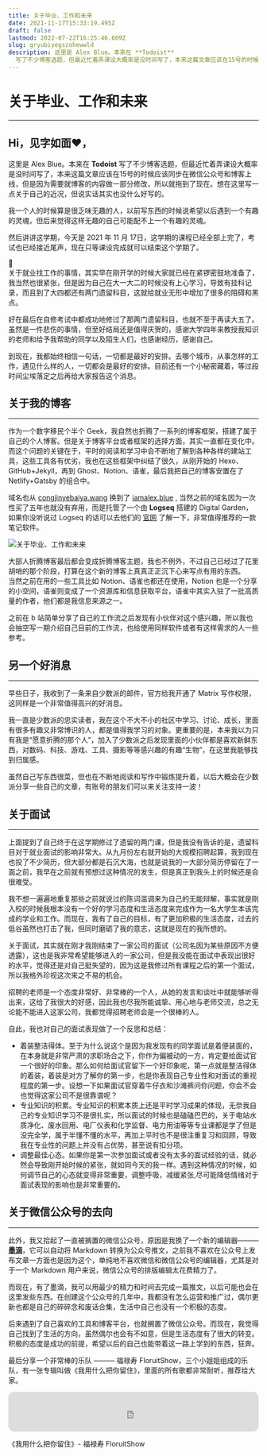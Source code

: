 ```yaml
---
title: 关于毕业、工作和未来
date: 2021-11-17T15:33:19.495Z
draft: false
lastmod: 2022-07-22T16:25:46.609Z
slug: gryubiyegszohewwld
description: 这里是 Alex Blue。本来在 **Todoist**
  写了不少博客选题，但最近忙着弄课设大概率是没时间写了，本来这篇文章应该在15号的时候应该同步在微信公众号和博客上线，但是因为需要就博客的内容做一部分修改，所以就拖到了现在。想在这里写一点关于自己的近况，但说实话其实也没什么好写的。
---
```



# 关于毕业、工作和未来

  

-----


## Hi，见字如面❤️，
  
这里是 Alex Blue。本来在 **Todoist** 写了不少博客选题，但最近忙着弄课设大概率是没时间写了，本来这篇文章应该在15号的时候应该同步在微信公众号和博客上线，但是因为需要就博客的内容做一部分修改，所以就拖到了现在。想在这里写一点关于自己的近况，但说实话其实也没什么好写的。

我一个人的时候算是很乏味无趣的人，以前写东西的时候说希望以后遇到一个有趣的灵魂，但后来觉得这样无趣的自己可能配不上一个有趣的灵魂。

然后讲讲这学期，今天是 2021 年 11 月 17日，这学期的课程已经全部上完了，考试也已经接近尾声，现在只等课设完成就可以结束这个学期了。

🍋  
关于就业找工作的事情，其实早在刚开学的时候大家就已经在紧锣密鼓地准备了，我当然也很紧张，但是因为自己在大一大二的时候没有上心学习，导致有挂科记录，而且到了大四都还有两门遗留科目，这就给就业无形中增加了很多的阻碍和黑点。

好在最后在自修考试中都成功地修过了那两门遗留科目，也就不至于再读大五了。虽然是一件悲伤的事情，但至好结局还是值得庆贺的，感谢大学四年来教授我知识的老师和给予我帮助的同学以及陌生人们，也感谢经历，感谢自己。

到现在，我都始终相信一句话，一切都是最好的安排。去哪个城市，从事怎样的工作，遇见什么样的人，一切都会是最好的安排。目前还有一个小秘密藏着，等过段时间尘埃落定之后再给大家报告这个消息。

## 关于我的博客
------

  
作为一个数字移民个半个 Geek，我自然也折腾了一系列的博客框架，搭建了属于自己的个人博客。但是关于博客平台或者框架的选择方面，其实一直都在变化中。  
而这个问题的关键在于，平时的阅读和学习中会不断地了解到各种各样的建站工具，这些工具各有优劣，我也在这些框架中纠结了很久，从刚开始的 Hexo、GitHub+Jekyll，再到 Ghost、Notion、语雀，最后我把自己的博客安置在了 Netlify+Gatsby 的组合中。

域名也从 [congjinyebaiya.wang](https://congjinyebaiya.wang) 换到了 [iamalex.blue](https://iamalex.blue/) , 当然之前的域名因为一次性买了五年也就没有弃用，而是托管了一个由 **Logseq** 搭建的 Digital Garden，如果你没听说过 Logseq 的话可以去他们的 [官网](https://logseq.com) 了解一下，非常值得推荐的一款笔记软件。

![关于毕业、工作和未来](https://cdn.hashnode.com/res/hashnode/image/upload/v1650872218204/C91_uLTwE.png)

大部人折腾博客最后都会变成折腾博客主题，我也不例外，不过自己已经过了花里胡哨的那个阶段，打算在这个新的博客上真真正正沉下心来写点有用的东西。  
当然之前在用的一些工具比如 Notion、语雀也都还在使用，Notion 也是一个分享的小空间，语雀则变成了一个资源库和信息获取平台，语雀中其实入驻了一批高质量的作者，他们都是我信息来源之一。

之前在 b 站简单分享了自己的工作流之后发现有小伙伴对这个感兴趣，所以我也会抽空写一期介绍自己目前的工作流，也给使用同样软件或者有这样需求的人一些参考。

## 另一个好消息
------


早些日子，我收到了一条来自少数派的邮件，官方给我开通了 Matrix 写作权限，这同样是一个非常值得高兴的好消息。

我一直是少数派的忠实读者，我在这个不大不小的社区中学习、讨论、成长，里面有很多有趣又非常博识的人，都是值得我学习的对象。更重要的是，本来我以为只有我是“愿意折腾的那个人”，加入了少数派之后发现里面的小伙伴都是喜欢新鲜东西，对数码、科技、游戏、工具、摄影等等感兴趣的有趣“生物”，在这里我能够找到归属感。


虽然自己写东西很菜，但也在不断地阅读和写作中锻炼提升着，以后大概会在少数派分享一些自己的文章，有账号的朋友们可以来关注支持一波！

  
## 关于面试
-------


上面提到了自己终于在这学期修过了遗留的两门课，但是我没有告诉的是，遗留科目对于就业面试的影响非常大。从九月份左右就开始的大规模招聘起算，我到现在也投了不少简历，但大部分都是石沉大海，也就是说我的一大部分简历停留在了一面之前，我早在之前就有预想过这种情况的发生，但是真正到我头上的时候还是会很难受。

我不想一遍遍地重复那些之前就说过的陈词滥调来为自己的无能辩解，事实就是刚入校的时候我根本没有一个好的学习态度和生活态度来完成作为一名大学生本该完成的学业和工作。而现在，我有了自己的目标，有了更加积极的生活态度，过去的低谷虽然也打击了我，但同时磨砺了我的意志，这就是现在的我所想的。

关于面试，其实就在刚才我刚结束了一家公司的面试（公司名因为某些原因不方便透露），这也是我非常希望能够进入的一家公司，但是我没能在面试中表现出很好的水平，觉得还是对自己挺失望的，因为这是我修过所有课程之后的第一个面试，所以我格外珍视这次来之不易的机会。

招聘的老师是一个态度非常好、非常棒的一个人，从她的发言和谈吐中就能够听得出来，这给了我很大的好感，因此我也尽我所能诚挚、用心地与老师交流，总之无论能不能进入这家公司，我都觉得招聘老师会是一个很棒的人。

自此，我也对自己的面试表现做了一个反思和总结：  

*   着装整洁得体。至于为什么说这个是因为我发现有的同学面试是着便装面的，在本身就是非常严肃的求职场合之下，你作为偏被动的一方，肯定要给面试官一个很好的印象。那么如何给面试官留下一个好印象呢，第一点就是整洁得体的着装，着装是对方了解你的第一步，也是你表现自己专业性和对面试的重视程度的第一步。设想一下如果面试官穿着牛仔衣和沙滩裤问你问题，你会不会也觉得这家公司不是很靠谱呢？
*   专业知识的积累。专业知识的积累本质上还是平时学习成果的体现，无奈我自己的专业知识学习不是很扎实，所以面试的时候也是磕磕巴巴的，关于电站水质净化、废水回用、电厂仪表和化学监督、电力用油等等专业课都是学了但是没完全学，属于半懂不懂的水平，再加上平时也不是很注重复习和回顾，导致我在专业性的问题上并没有占优势，甚至说有扣分项。
*   调整最佳心态。如果你是第一次参加面试或者没有太多的面试经验的话，就必然会导致刚开始时候的紧张，就如同今天的我一样。遇到这种情况的时候，如何调节自己的心态就变得非常重要，调整呼吸，减缓紧张,尽可能降低情绪对于面试表现的影响也是非常重要的。

  
## 关于微信公众号的去向
-------------


此外，我又拾起了一直被搁置的微信公众号，原因是我换了一个新的编辑器———[**墨滴**](https://www.mdnice.com/)，它可以自动将 Markdown 转换为公众号推文，之前我不喜欢在公众号上发布文章一方面也是因为这个，单纯地不喜欢微信和微信公众号的编辑器，尤其是对于一个 Markdown 用户来说，微信公众号的排版编辑太花费精力了。

而现在，有了墨滴，我可以用最少的精力和时间去完成一篇推文，以后可能也会在这里发些东西。在创建这个公众号的几年中，我都没有怎么运营和推广过，偶尔更新也都是自己的碎碎念和废话合集，生活中自己也没有一个积极的态度。

后来遇到了自己喜欢的工具和博客平台，也就搁置了微信公众号。而现在，我觉得自己找到了生活的方向，虽然偶尔也会有不如意，但是生活态度有了很大的转变。积极的态度是成功的前提，希望以后的自己也能带着这一路上学到的东西，狂奔。  

最后分享一个非常棒的乐队 ——— 福禄寿 FloruitShow，三个小姐姐组成的乐队，有一张专辑叫做《我用什么把你留住》，里面的所有歌都非常耐听，推荐给大家。

<iframe style="border-radius: 12px" width="100%" height="80" title="Spotify Embed: 我用什么把你留住" frameborder="0" allowfullscreen="" allow="autoplay; clipboard-write; encrypted-media; fullscreen; picture-in-picture" src="https://open.spotify.com/embed/track/4TYi1udOmvZ0yIhHEMro5f?si=8eafa49dfe7843e8&amp;utm_source=oembed"></iframe>

《我用什么把你留住》- 福禄寿 FloruitShow